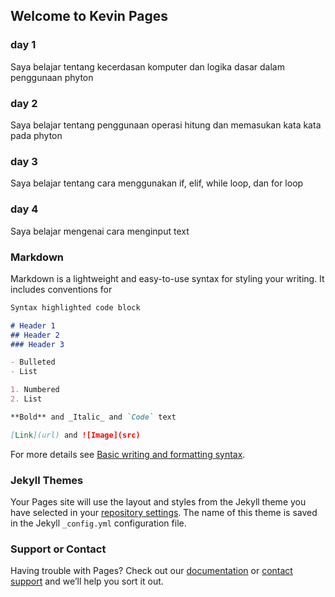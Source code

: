 ## Welcome to Kevin Pages

### day 1
Saya belajar tentang kecerdasan komputer dan logika dasar dalam penggunaan phyton

### day 2
Saya belajar tentang penggunaan operasi hitung dan memasukan kata kata pada phyton

### day 3
Saya belajar tentang cara menggunakan if, elif, while loop, dan for loop

### day 4
Saya belajar mengenai cara menginput text

### Markdown

Markdown is a lightweight and easy-to-use syntax for styling your writing. It includes conventions for

```markdown
Syntax highlighted code block

# Header 1
## Header 2
### Header 3

- Bulleted
- List

1. Numbered
2. List

**Bold** and _Italic_ and `Code` text

[Link](url) and ![Image](src)
```

For more details see [Basic writing and formatting syntax](https://docs.github.com/en/github/writing-on-github/getting-started-with-writing-and-formatting-on-github/basic-writing-and-formatting-syntax).

### Jekyll Themes

Your Pages site will use the layout and styles from the Jekyll theme you have selected in your [repository settings](https://github.com/Kevin-Jonathann/Kevin-Jonathann.github.io/settings/pages). The name of this theme is saved in the Jekyll `_config.yml` configuration file.

### Support or Contact

Having trouble with Pages? Check out our [documentation](https://docs.github.com/categories/github-pages-basics/) or [contact support](https://support.github.com/contact) and we’ll help you sort it out.
 
